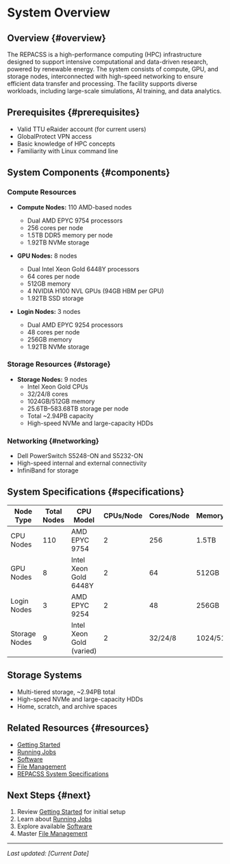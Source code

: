 # System Overview

## Overview {#overview}
The REPACSS is a high-performance computing (HPC) infrastructure designed to support intensive computational and data-driven research, powered by renewable energy. The system consists of compute, GPU, and storage nodes, interconnected with high-speed networking to ensure efficient data transfer and processing. The facility supports diverse workloads, including large-scale simulations, AI training, and data analytics.

## Prerequisites {#prerequisites}
- Valid TTU eRaider account (for current users)
- GlobalProtect VPN access
- Basic knowledge of HPC concepts
- Familiarity with Linux command line

## System Components {#components}

### Compute Resources
- **Compute Nodes:** 110 AMD-based nodes
  - Dual AMD EPYC 9754 processors
  - 256 cores per node
  - 1.5TB DDR5 memory per node
  - 1.92TB NVMe storage

- **GPU Nodes:** 8 nodes
  - Dual Intel Xeon Gold 6448Y processors
  - 64 cores per node
  - 512GB memory
  - 4 NVIDIA H100 NVL GPUs (94GB HBM per GPU)
  - 1.92TB SSD storage

- **Login Nodes:** 3 nodes
  - Dual AMD EPYC 9254 processors
  - 48 cores per node
  - 256GB memory
  - 1.92TB NVMe storage

### Storage Resources {#storage}
- **Storage Nodes:** 9 nodes
  - Intel Xeon Gold CPUs
  - 32/24/8 cores
  - 1024GB/512GB memory
  - 25.6TB–583.68TB storage per node
  - Total ~2.94PB capacity
  - High-speed NVMe and large-capacity HDDs

### Networking {#networking}
- Dell PowerSwitch S5248-ON and S5232-ON
- High-speed internal and external connectivity
- InfiniBand for storage

## System Specifications {#specifications}

| Node Type     | Total Nodes | CPU Model                | CPUs/Node | Cores/Node | Memory/Node  | Storage/Node    | GPUs/Node | GPU Model              |
| ------------- | ----------- | ------------------------ | --------- | ---------- | ------------ | --------------- | --------- | ---------------------- |
| CPU Nodes     | 110         | AMD EPYC 9754            | 2         | 256        | 1.5TB        | 1.92TB NVMe     | -         | -                     |
| GPU Nodes     | 8           | Intel Xeon Gold 6448Y    | 2         | 64         | 512GB        | 1.92TB SSD      | 4         | NVIDIA H100 NVL (94GB) |
| Login Nodes   | 3           | AMD EPYC 9254            | 2         | 48         | 256GB        | 1.92TB NVMe     | -         | -                     |
| Storage Nodes | 9           | Intel Xeon Gold (varied) | 2         | 32/24/8    | 1024/512GB   | 25.6–583.68TB   | -         | -                     |

## Storage Systems
- Multi-tiered storage, ~2.94PB total
- High-speed NVMe and large-capacity HDDs
- Home, scratch, and archive spaces


## Related Resources {#resources}
- [Getting Started](getting-started.md)
- [Running Jobs](running-jobs.md)
- [Software](software.md)
- [File Management](file-management.md)
- [REPACSS System Specifications](https://repacss.org/resources/)

## Next Steps {#next}
1. Review [Getting Started](getting-started.md) for initial setup
2. Learn about [Running Jobs](running-jobs.md)
3. Explore available [Software](software.md)
4. Master [File Management](file-management.md)

---

*Last updated: [Current Date]*
